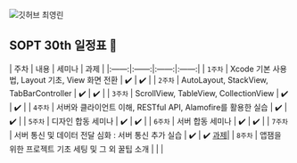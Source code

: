 ![깃허브 최영린](https://user-images.githubusercontent.com/61109660/160550656-e909a763-09ce-4592-b9a6-8be406db162e.png)

## SOPT 30th 일정표 📢
| 주차 | 내용 | 세미나 | 과제 |
|:——:|:——:|:——:|:——:|
| `1주차` | Xcode 기본 사용법, Layout 기초, View 화면 전환 | ✔️ | ✔️ |
| `2주차` | AutoLayout, StackView, TabBarController | ✔️ | ✔️ |
| `3주차` | ScrollView, TableView, CollectionView | ✔️ | ✔️ |
| `4주차` | 서버와 클라이언트 이해, RESTful API, Alamofire를 활용한 실습 | ✔️ | ✔️ |
| `5주차` | 디자인 합동 세미나 | ✔️ | ✔️ |
| `6주차` | 서버 합동 세미나 | ✔️ | ✔️ |
| `7주차` | 서버 통신 및 데이터 전달 심화 : 서버 통신 추가 실습 | ✔️ | ✔️ [과제](https://dune-capri-964.notion.site/iOS-7-aa079f0aada64acda3ebc96080b28a61)|
| `8주차` | 앱잼을 위한 프로젝트 기초 세팅 및 그 외 꿀팁 소개 |  |  |
